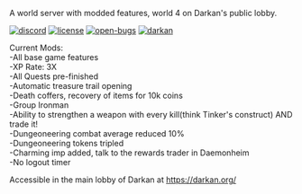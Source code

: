 A world server with modded features, world 4 on Darkan's public lobby.

[![discord][discord-badge]][discord-link] [![license][license-badge]][gnu-gpl-link] [![open-bugs][bug-badge]][bug-link] [![darkan](https://snapcraft.io/darkan/badge.svg)](https://snapcraft.io/darkan)

[discord-link]: https://discord.gg/Z32ggEB
[discord-badge]: https://img.shields.io/discord/118102728026095623?label=discord&logo=discord

[gnu-gpl-link]: https://www.gnu.org/licenses/gpl-3.0.en.html
[license-badge]: https://img.shields.io/badge/license-GPLv3-blue.svg

[bug-link]: https://github.com/titandino/darkan-world-server/issues
[bug-badge]: https://img.shields.io/github/issues-raw/titandino/darkan-world-server/bug?label=open%20bugs

Current Mods:<br>
-All base game features<br>
-XP Rate: 3X<br>
-All Quests pre-finished<br>
-Automatic treasure trail opening<br>
-Death coffers, recovery of items for 10k coins<br>
-Group Ironman<br>
-Ability to strengthen a weapon with every kill(think Tinker's construct) AND trade it!<br>
-Dungeoneering combat average reduced 10%<br>
-Dungeoneering tokens tripled<br>
-Charming imp added, talk to the rewards trader in Daemonheim<br>
-No logout timer

Accessible in the main lobby of Darkan at https://darkan.org/

